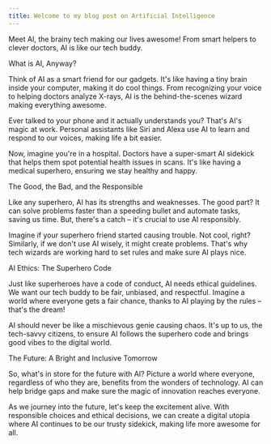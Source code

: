 ```yaml
---
title: Welcome to my blog post on Artificial Intelligence
---
```


Meet AI, the brainy tech making our lives awesome! From smart helpers to clever doctors, AI is like our tech buddy.

What is AI, Anyway?

Think of AI as a smart friend for our gadgets. It's like having a tiny brain inside your computer, making it do cool things. From recognizing your voice to helping doctors analyze X-rays, AI is the behind-the-scenes wizard making everything awesome.

Ever talked to your phone and it actually understands you? That's AI's magic at work. Personal assistants like Siri and Alexa use AI to learn and respond to our voices, making life a bit easier.

Now, imagine you're in a hospital. Doctors have a super-smart AI sidekick that helps them spot potential health issues in scans. It's like having a medical superhero, ensuring we stay healthy and happy.

The Good, the Bad, and the Responsible

Like any superhero, AI has its strengths and weaknesses. The good part? It can solve problems faster than a speeding bullet and automate tasks, saving us time. But, there's a catch – it's crucial to use AI responsibly.

Imagine if your superhero friend started causing trouble. Not cool, right? Similarly, if we don't use AI wisely, it might create problems. That's why tech wizards are working hard to set rules and make sure AI plays nice.

AI Ethics: The Superhero Code

Just like superheroes have a code of conduct, AI needs ethical guidelines. We want our tech buddy to be fair, unbiased, and respectful. Imagine a world where everyone gets a fair chance, thanks to AI playing by the rules – that's the dream!

AI should never be like a mischievous genie causing chaos. It's up to us, the tech-savvy citizens, to ensure AI follows the superhero code and brings good vibes to the digital world.

The Future: A Bright and Inclusive Tomorrow

So, what's in store for the future with AI? Picture a world where everyone, regardless of who they are, benefits from the wonders of technology. AI can help bridge gaps and make sure the magic of innovation reaches everyone.

As we journey into the future, let's keep the excitement alive. With responsible choices and ethical decisions, we can create a digital utopia where AI continues to be our trusty sidekick, making life more awesome for all.
